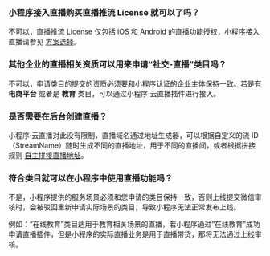 ### 小程序接入直播购买直播推流 License 就可以了吗？

不可以，直播推流 License 仅包括 iOS 和 Android 的直播功能授权，小程序接入直播请参见 [方案选择](https://cloud.tencent.com/document/product/1078/37707)。

### 其他企业的直播相关资质可以用来申请“社交-直播”类目吗？

不可以，申请类目的提交的资质必须要和小程序认证的企业主体保持一致。若是有 **电商平台** 或者是 **教育** 类目，可以通过小程序·云直播插件进行接入。

### 是否需要在后台创建直播？

小程序·云直播对此没有限制，直播域名通过地址生成器，可以根据自定义的流 ID（StreamName）随时生成不同的直播地址，用于不同的直播间，或者根据拼接规则 [自主拼接直播地址](https://cloud.tencent.com/document/product/267/32720)。

### 符合类目就可以在小程序中使用直播功能吗？

不是，小程序提供的服务场景必须和您申请的类目保持一致，否则上线提交微信审核时，会被驳回重新申请实际场景的类目，导致小程序无法正常发布上线。

例如：“在线教育”类目适用于教育相关场景的直播，若小程序通过“在线教育”成功申请直播插件，但是小程序的实际直播业务是用于直播带货，那将无法通过上线审核。

